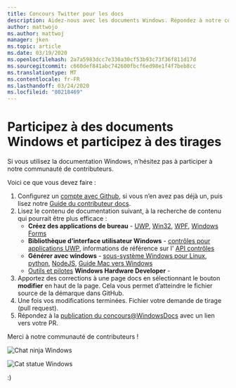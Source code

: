 ```yaml
---
title: Concours Twitter pour les docs
description: Aidez-nous avec les documents Windows. Répondez à notre concours sur le WindowsDocs Twitter et nous vous ajouterons à la loterie d’emboutissage.
author: mattwojo
ms.author: mattwoj
manager: jken
ms.topic: article
ms.date: 03/19/2020
ms.openlocfilehash: 2a7a5983dcc7e330a30cf53b93c73f36f811d17d
ms.sourcegitcommit: c660def841abc742600fbcf6ed98e1f4f7beb8cc
ms.translationtype: MT
ms.contentlocale: fr-FR
ms.lasthandoff: 03/24/2020
ms.locfileid: "80218469"
---
```

# <a name="contribute-to-windows-docs-and-be-entered-to-win-some-swag"></a>Participez à des documents Windows et participez à des tirages

Si vous utilisez la documentation Windows, n’hésitez pas à participer à notre communauté de contributeurs.

Voici ce que vous devez faire :

1. Configurez un [compte avec Github](https://github.com/join), si vous n’en avez pas déjà un, puis lisez notre [Guide du contributeur docs](https://docs.microsoft.com/contribute/).
2. Lisez le contenu de documentation suivant, à la recherche de contenu qui pourrait être plus efficace :
    - **Créez des applications de bureau** - [UWP](https://docs.microsoft.com/windows/uwp/), [Win32](https://docs.microsoft.com/windows/win32/), [WPF](https://docs.microsoft.com/dotnet/framework/wpf/), [Windows Forms](https://docs.microsoft.com/dotnet/framework/winforms/)
    - **Bibliothèque d’interface utilisateur Windows** - [contrôles pour applications UWP](https://docs.microsoft.com/windows/uwp/design/controls-and-patterns/), informations de référence sur l' [API contrôles](https://docs.microsoft.com/uwp/api/microsoft.ui.xaml.controls?view=winui-2.3)
    - **Générer avec windows** - [sous-système Windows pour Linux](https://docs.microsoft.com/windows/wsl/about), [python](https://docs.microsoft.com/windows/python/), [NodeJS](https://docs.microsoft.com/windows/nodejs/), [Guide Mac vers Windows](https://docs.microsoft.com/windows/dev-environment/mac-to-windows)
    - [Outils et pilotes](https://docs.microsoft.com/windows-hardware/drivers/) **Windows Hardware Developer** - 
3. Apportez des corrections à une page docs en sélectionnant le bouton **modifier** en haut de la page. Cela vous permet d’atteindre le fichier source de la démarque dans GitHub.
4. Une fois vos modifications terminées. Fichier votre demande de tirage (pull request).
5. Répondez à la [publication du concours@WindowsDocs](https://twitter.com/WindowsDocs/status/1242088720209268736) avec un lien vers votre PR.

Merci à notre communauté de contributeurs !

![Chat ninja Windows](images/ninjacat-emoji.png)

![Cat statue Windows](images/ninjacat-statue.png)

:)
